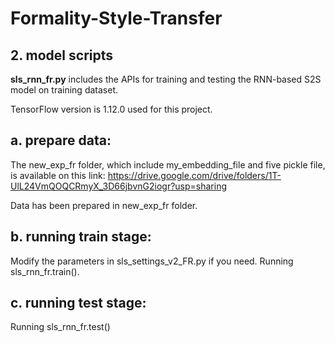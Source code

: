 # Formality-Style-Transfer


## 2. model scripts
**sls_rnn_fr.py** includes the APIs for training and testing the RNN-based S2S model on training dataset.

TensorFlow version is 1.12.0 used for this project.



## a. prepare data: 
The new_exp_fr folder, which include my_embedding_file and five pickle file, is  available on this link:  https://drive.google.com/drive/folders/1T-UlL24VmQOQCRmyX_3D66jbvnG2iogr?usp=sharing

Data has been prepared in new_exp_fr folder.



## b. running train stage:
Modify the parameters in sls_settings_v2_FR.py if you need.
Running sls_rnn_fr.train(). 



## c. running test stage:
Running sls_rnn_fr.test()
